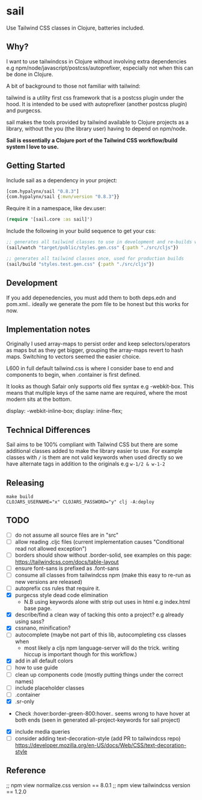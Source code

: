 # sail

Use Tailwind CSS classes in Clojure, batteries included.

## Why?

I want to use tailwindcss in Clojure without involving extra dependencies e.g
npm/node/javascript/postcss/autoprefixer, especially not when this can be done
in Clojure.

A bit of background to those not familiar with tailwind:  

tailwind is a utility first css framework that is a postcss plugin under the
hood. It is intended to be used with autoprefixer (another postcss plugin) and
purgecss.

sail makes the tools provided by tailwind available to Clojure projects as a
library, without the you (the library user) having to depend on npm/node. 

**Sail is essentially a Clojure port of the Tailwind CSS workflow/build system
I love to use.**

## Getting Started

Include sail as a dependency in your project: 
```clojure
[com.hypalynx/sail "0.8.3"]
{com.hypalynx/sail {:mvn/version "0.8.3"}}
```

Require it in a namespace, like dev.user:
```clojure
(require '[sail.core :as sail]')
```

Include the following in your build sequence to get your css:
```clojure
;; generates all tailwind classes to use in development and re-builds when changes occur
(sail/watch "target/public/styles.gen.css" {:path "./src/cljs"})

;; generates all tailwind classes once, used for production builds
(sail/build "styles.test.gen.css" {:path "./src/cljs"})
```

## Development

If you add depenedencies, you must add them to both deps.edn and pom.xml.. ideally we generate the pom file to be
honest but this works for now.

## Implementation notes

Originally I used array-maps to persist order and keep selectors/operators as
maps but as they get bigger, grouping the array-maps revert to hash maps.
Switching to vectors seemed the easier choice.

L600 in full default tailwind.css is where I consider base to end and
components to begin, when .container is first defined.

It looks as though Safair only supports old flex syntax e.g -webkit-box. This
means that multiple keys of the same name are required, where the most modern
sits at the bottom.

display: -webkit-inline-box;
display: inline-flex;

## Technical Differences

Sail aims to be 100% compliant with Tailwind CSS but there are some additional
classes added to make the library easier to use. For example classes with `/`
is them are not valid keywords when used directly so we have alternate tags in
addition to the originals e.g `w-1/2 & w-1-2`

## Releasing

```
make build
CLOJARS_USERNAME="x" CLOJARS_PASSWORD="y" clj -A:deploy
```

## TODO

- [ ] do not assume all source files are in "src"
- [ ] allow reading .cljc files (current implementation causes "Conditional read not allowed exception")
- [ ] borders should show without .border-solid, see examples on this page: https://tailwindcss.com/docs/table-layout 
- [ ] ensure font-sans is prefixed as .font-sans
- [ ] consume all classes from tailwindcss npm (make this easy to re-run as new
  versions are released)
- [ ] autoprefix css rules that require it.
- [X] purgecss style dead code elimination
  - N.B using keywords alone with strip out uses in html e.g index.html base
    page.
- [X] describe/find a clean way of tacking this onto a project? e.g already
  using sass?
- [X] cssnano, minification?
- [ ] autocomplete (maybe not part of this lib, autocompleting css classes when
  - most likely a cljs npm language-server will do the trick.
  writing hiccup is important though for this workflow.)
- [X] add in all default colors
- [ ] how to use guide
- [ ] clean up components code (mostly putting things under the correct names)
- [ ] include placeholder classes
- [ ] .container
- [X] .sr-only
- Check :hover\:border-green-800:hover.. seems wrong to have hover at both ends (seen in generated all-project-keywords for sail project)
- [X] include media queries
- [ ] consider adding text-decoration-style (add PR to tailwindcss repo) https://developer.mozilla.org/en-US/docs/Web/CSS/text-decoration-style

## Reference

;; npm view normalize.css version == 8.0.1
;; npm view tailwindcss version == 1.2.0
